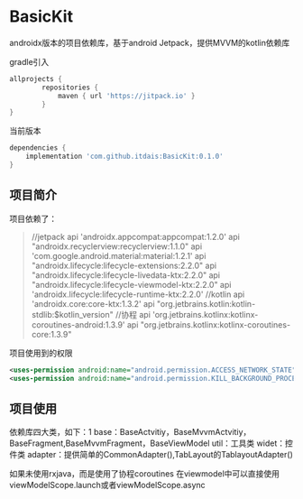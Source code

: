 # BasicKit
androidx版本的项目依赖库，基于android Jetpack，提供MVVM的kotlin依赖库

gradle引入
``` gradle
allprojects {
		repositories {
			maven { url 'https://jitpack.io' }
		}
}
```
当前版本
``` gradle
dependencies {
    implementation 'com.github.itdais:BasicKit:0.1.0'
}
```

## 项目简介

项目依赖了：
>    //jetpack
     api 'androidx.appcompat:appcompat:1.2.0'
     api "androidx.recyclerview:recyclerview:1.1.0"
     api 'com.google.android.material:material:1.2.1'
     api "androidx.lifecycle:lifecycle-extensions:2.2.0"
     api "androidx.lifecycle:lifecycle-livedata-ktx:2.2.0"
     api "androidx.lifecycle:lifecycle-viewmodel-ktx:2.2.0"
     api 'androidx.lifecycle:lifecycle-runtime-ktx:2.2.0'
     //kotlin
     api 'androidx.core:core-ktx:1.3.2'
     api "org.jetbrains.kotlin:kotlin-stdlib:$kotlin_version"
     //协程
     api 'org.jetbrains.kotlinx:kotlinx-coroutines-android:1.3.9'
     api "org.jetbrains.kotlinx:kotlinx-coroutines-core:1.3.9"

项目使用到的权限
``` xml
<uses-permission android:name="android.permission.ACCESS_NETWORK_STATE" />
<uses-permission android:name="android.permission.KILL_BACKGROUND_PROCESSES" />
```

## 项目使用

依赖库四大类，如下：1
base：BaseActvitiy，BaseMvvmActvitiy，BaseFragment,BaseMvvmFragment，BaseViewModel
util：工具类
widet：控件类
adapter：提供简单的CommonAdapter(),TabLayout的TablayoutAdapter()

如果未使用rxjava，而是使用了协程coroutines
在viewmodel中可以直接使用viewModelScope.launch或者viewModelScope.async